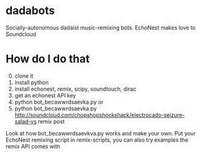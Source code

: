 dadabots
========

Socially-autonomous dadaist music-remixing bots. EchoNest makes love to Soundcloud



How do I do that
================

0) clone it
1) install python
2) install echonest, remix, scipy, soundtouch, dirac
3) get an echonest API key
4) python bot_becawwrdsaevka.py
or
5) python bot_becawwrdsaevka.py http://soundcloud.com/chopshopshockshack/electrocado-seizure-salad-vs remix post

Look at how bot_becawwrdsaevkva.py works and make your own.
Put your EchoNest remixing script in remix-scripts, you can also try examples the remix API comes with




